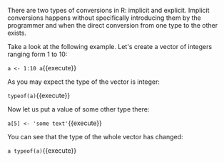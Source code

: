 There are two types of conversions in R: implicit and explicit.
Implicit conversions happens without specifically introducing them by the programmer and when the direct conversion from one type to the other exists.

Take a look at the following example.
Let's create a vector of integers ranging form 1 to 10:

`a <- 1:10
a`{{execute}}

As you may expect the type of the vector is integer:

`typeof(a)`{{execute}}

Now let us put a value of some other type there:

`a[5] <- 'some text'`{{execute}}

You can see that the type of the whole vector has changed:

`a
typeof(a)`{{execute}}
